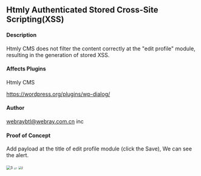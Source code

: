 ## Htmly Authenticated Stored Cross-Site Scripting(XSS)

#### Description

Htmly CMS does not filter the content correctly at the "edit profile" module, resulting in the generation of stored XSS.

#### Affects Plugins

Htmly CMS

https://wordpress.org/plugins/wp-dialog/

#### Author

webraybtl@webray.com.cn inc

#### Proof of Concept

Add payload at the title of edit profile module (click the Save), We can see the alert. 

<img src="D:\htmly\images\3.png" alt="3" style="zoom: 67%;" />

<img src="D:\htmly\images\1.png" alt="1" style="zoom: 33%;" />

<img src="D:\htmly\images\2.png" alt="2" style="zoom:50%;" />



